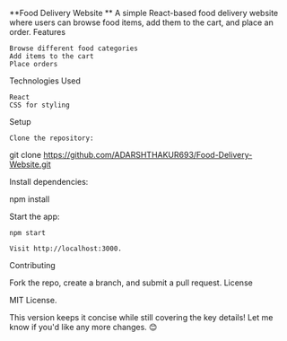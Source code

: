 **Food Delivery Website
**
A simple React-based food delivery website where users can browse food items, add them to the cart, and place an order.
Features

    Browse different food categories
    Add items to the cart
    Place orders

Technologies Used

    React
    CSS for styling

Setup

    Clone the repository:

git clone https://github.com/ADARSHTHAKUR693/Food-Delivery-Website.git

Install dependencies:

npm install

Start the app:

    npm start

    Visit http://localhost:3000.


Contributing

Fork the repo, create a branch, and submit a pull request.
License

MIT License.

This version keeps it concise while still covering the key details! Let me know if you'd like any more changes. 😊
